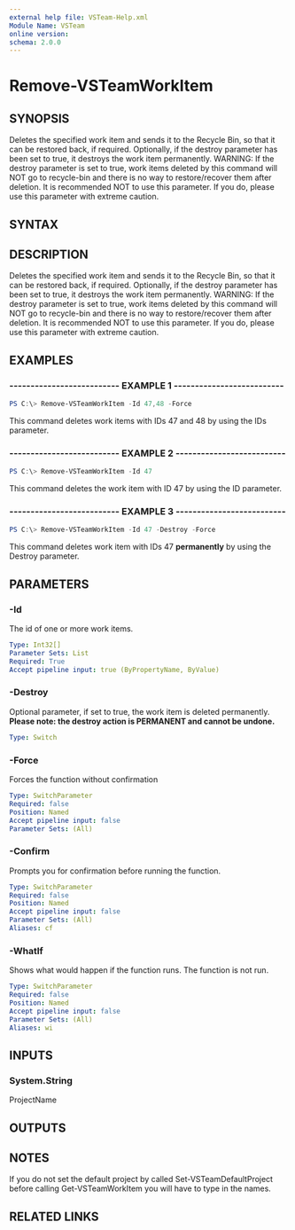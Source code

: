 ```yaml
---
external help file: VSTeam-Help.xml
Module Name: VSTeam
online version:
schema: 2.0.0
---
```


# Remove-VSTeamWorkItem

## SYNOPSIS

Deletes the specified work item and sends it to the Recycle Bin, so that it can be restored back, if required. Optionally, if the destroy parameter has been set to true, it destroys the work item permanently. WARNING: If the destroy parameter is set to true, work items deleted by this command will NOT go to recycle-bin and there is no way to restore/recover them after deletion. It is recommended NOT to use this parameter. If you do, please use this parameter with extreme caution.

## SYNTAX

## DESCRIPTION

Deletes the specified work item and sends it to the Recycle Bin, so that it can be restored back, if required. Optionally, if the destroy parameter has been set to true, it destroys the work item permanently. WARNING: If the destroy parameter is set to true, work items deleted by this command will NOT go to recycle-bin and there is no way to restore/recover them after deletion. It is recommended NOT to use this parameter. If you do, please use this parameter with extreme caution.

## EXAMPLES

### -------------------------- EXAMPLE 1 --------------------------

```PowerShell
PS C:\> Remove-VSTeamWorkItem -Id 47,48 -Force
```

This command deletes work items with IDs 47 and 48 by using the IDs parameter.

### -------------------------- EXAMPLE 2 --------------------------

```PowerShell
PS C:\> Remove-VSTeamWorkItem -Id 47
```

This command deletes the work item with ID 47 by using the ID parameter.

### -------------------------- EXAMPLE 3 --------------------------

```PowerShell
PS C:\> Remove-VSTeamWorkItem -Id 47 -Destroy -Force
```

This command deletes work item with IDs 47 **permanently** by using the Destroy parameter.

## PARAMETERS

### -Id

The id of one or more work items.

```yaml
Type: Int32[]
Parameter Sets: List
Required: True
Accept pipeline input: true (ByPropertyName, ByValue)
```

### -Destroy

Optional parameter, if set to true, the work item is deleted permanently. **Please note: the destroy action is PERMANENT and cannot be undone.**

```yaml
Type: Switch
```

### -Force

Forces the function without confirmation

```yaml
Type: SwitchParameter
Required: false
Position: Named
Accept pipeline input: false
Parameter Sets: (All)
```

### -Confirm

Prompts you for confirmation before running the function.

```yaml
Type: SwitchParameter
Required: false
Position: Named
Accept pipeline input: false
Parameter Sets: (All)
Aliases: cf
```

### -WhatIf

Shows what would happen if the function runs.
The function is not run.

```yaml
Type: SwitchParameter
Required: false
Position: Named
Accept pipeline input: false
Parameter Sets: (All)
Aliases: wi
```

## INPUTS

### System.String

ProjectName

## OUTPUTS

## NOTES

If you do not set the default project by called Set-VSTeamDefaultProject before calling Get-VSTeamWorkItem you will have to type in the names.

## RELATED LINKS

